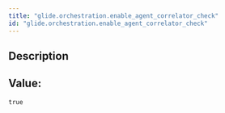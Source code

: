 ```yaml
---
title: "glide.orchestration.enable_agent_correlator_check"
id: "glide.orchestration.enable_agent_correlator_check"
---
```

## Description



## Value: 
```
true
```